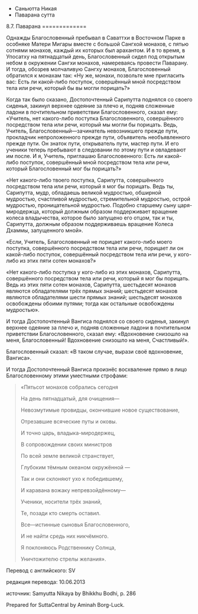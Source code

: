 









* Саньютта Никая
* Паварана сутта


8\.7\. Паварана
\=\=\=\=\=\=\=\=\=\=\=\=\=



Однажды Благословенный пребывал в Саваттхи в Восточном Парке в особняке Матери Мигары вместе с большой Сангхой монахов, с пятью сотнями монахов, каждый их которых был арахантом\. И в то время, в Упосатху на пятнадцатый день, Благословенный сидел под открытым небом в окружении Сангхи монахов, намереваясь провести Паварану\. И тогда, обозрев молчаливую Сангху монахов, Благословенный обратился к монахам так: «Ну же, монахи, позвольте мне пригласить вас: Есть ли какой\-либо поступок, совершённый мной посредством тела или речи, который бы вы могли порицать?»


Когда так было сказано, Достопочтенный Сарипутта поднялся со своего сиденья, закинул верхнее одеяние за плечо и, подняв сложенные ладони в почтительном приветствии Благословенного, сказал ему: «Учитель, нет какого\-либо поступка Благословенного, совершённого посредством тела или речи, который мы могли бы порицать\. Ведь, Учитель, Благословенный—зачинатель невозникшего прежде пути, прокладчик непроложенного прежде пути, объявитель необъявленного прежде пути\. Он знаток пути, открыватель пути, мастер пути\. И его ученики теперь пребывают в следовании по этому пути и овладевают им после\. И я, Учитель, приглашаю Благословенного: Есть ли какой\-либо поступок, совершённый мной посредством тела или речи, который Благословенный мог бы порицать?»


«Нет какого\-либо твоего поступка, Сарипутта, совершённого посредством тела или речи, который я мог бы порицать\. Ведь ты, Сарипутта, мудр, обладаешь великой мудростью, обширной мудростью, счастливой мудростью, стремительной мудростью, острой мудростью, проницательной мудростью\. Подобно старшему сыну царя\-миродержца, который должным образом поддерживает вращение колеса владычества, которое было запущено его отцом, так и ты, Сарипутта, должным образом поддерживаешь вращение Колеса Дхаммы, запущенного мной»\.


«Если, Учитель, Благословенный не порицает какого\-либо моего поступка, совершённого посредством тела или речи, порицает ли он какой\-либо поступок, совершённый посредством тела или речи, у кого\-либо из этих пяти сотен монахов?»


«Нет какого\-либо поступка у кого\-либо из этих монахов, Сарипутта, совершённого посредством тела или речи, который я мог бы порицать\. Ведь из этих пяти сотен монахов, Сарипутта, шестьдесят монахов являются обладателями трёх прямых знаний; шестьдесят монахов являются обладателями шести прямых знаний; шестьдесят монахов освобождены обоими путями; тогда как остальные освобождены мудростью»\.


И тогда Достопочтенный Вангиса поднялся со своего сиденья, закинул верхнее одеяние за плечо и, подняв сложенные ладони в почтительном приветствии Благословенного, сказал ему: «Вдохновение снизошло на меня, Благословенный\! Вдохновение снизошло на меня, Счастливый\!»\.


Благословенный сказал: «В таком случае, вырази своё вдохновение, Вангиса»\.


И тогда Достопочтенный Вангиса произнёс восхваление прямо в лицо Благословенному этими уместными строфами:



> «Пятьсот монахов собрались сегодня  
> 
> На день пятнадцатый, для очищения—  
> 
> Невозмутимые провидцы, окончившие новое существование,  
> 
> Отрезавшие всяческие путы и оковы\.  
> 
>   
> 
> И точно царь, владыка\-миродержец,  
> 
> В сопровождении своих министров  
> 
> По всей земле великой странствует,  
> 
> Глубоким тёмным океаном окружённой —  
> 
>   
> 
> Так и они склоняют ухо к победившему,  
> 
> И каравана вожаку непревзойдённому—  
> 
> Ученики, носители трёх знаний,  
> 
> Те, позади кто смерть оставил\.  
> 
>   
> 
> Все—истинные сыновья Благословенного,  
> 
> И не найти средь них никчёмного\.  
> 
> Я поклоняюсь Родственнику Солнца,  
> 
> Уничтожителю стрелы желания»\.



Перевод с английского: SV


редакция перевода: 10\.06\.2013


источник: Samyutta Nikaya by Bhikkhu Bodhi, p\. 286


Prepared for SuttaCentral by Aminah Borg\-Luck\.






